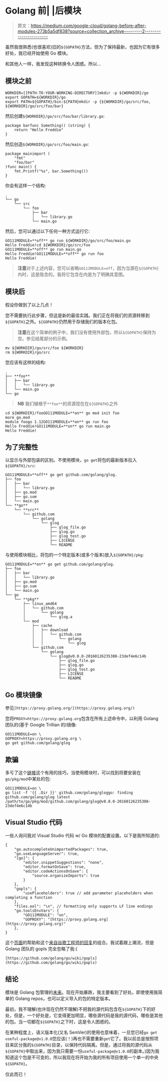 # Golang 前| |后模块

> 原文：<https://medium.com/google-cloud/golang-before-after-modules-273b5a5df838?source=collection_archive---------2----------------------->

虽然我很熟悉(也很喜欢)旧的`${GOPATH}`方法，但为了保持最新，也因为它有很多好处，我已经开始使用 Go 模块。

和其他人一样，我发现这种转换令人困惑。所以…

## 模块之前

```
WORKDIR=[[PATH-TO-YOUR-WORKING-DIRECTORY]]mkdir -p ${WORKDIR}/go
export GOPATH=${WORKDIR}/go
export PATH=${GOPATH}/bin:${PATH}mkdir -p {${WORKDIR}/go/src/foo, ${WORKDIR}/go/src/foo/bar}
```

然后创建`${WORKDIR}/go/src/foo/bar/library.go`:

```
package barfunc Something() (string) {
    return "Hello Freddie"
}
```

然后创造`${WORKDIR}/go/src/foo/main.go`:

```
package mainimport (
    "fmt"
    "foo/bar"
)func main() {
    fmt.Printf("%s", bar.Something())
}
```

你会有这样一个结构:

```
.
└── go
    └── src
        └── foo
            ├── bar
            │   └── library.go
            └── main.go
```

然后，您可以通过以下任何一种方式运行它:

```
GO111MODULE=**off** go run ${WORKDIR}/go/src/foo/main.go
Hello Freddie!cd ${WORKDIR}/go/src/foo
GO111MODULE=**off** go run main.go
Hello Freddie!GO111MODULE=**off** go run foo
Hello Freddie!
```

> **注意**对于上述内容，您可以省略`GO111MODULE=off`，因为当源在`${GOPATH}`内时，这是隐含的。我将它包含在内是为了明确其意图。

## 模块后

假设你做到了以上几点！

您不需要执行此步骤，但这是新的最佳实践。我们正在将我们的资源转移到`${GOPATH}`之外。`${GOPATH}`仍然用于存储我们的版本化包。

> **注意**在这个简单的例子中，我们没有使用外部包，所以`${GOPATH}`保持为空。参见结尾部分的示例。

```
mv ${WORKDIR}/go/src/foo ${WORKDIR}
rm ${WORKDIR}/go/src
```

您应该有这样的结构:

```
.
├── **foo**
│   ├── bar
│   │   └── library.go
│   └── main.go
└── go
```

> **NB** 我们植根于`**foo**`的资源现在在`${GOPATH}`之外

```
cd ${WORKDIR}/fooGO111MODULE=**on** go mod init foo
more go.mod
module foogo 1.12GO111MODULE=**on** go run foo
Hello Freddie!GO111MODULE=**on** go run main.go
Hello Freddie!
```

## 为了完整性

以显示与外部包装的区别。不使用模块，`go get`将包的最新版本拉入`${GOPATH}/src`:

```
GO111MODULE=**off** go get github.com/golang/glog.
├── foo
│   ├── bar
│   │   └── library.go
│   ├── go.mod
│   ├── go.sum
│   └── main.go
└── **go**
    └── **src**
        └── github.com
            └── golang
                └── glog
                    ├── glog_file.go
                    ├── glog.go
                    ├── glog_test.go
                    ├── LICENSE
                    └── README
```

与使用模块相比，将包的一个特定版本(或多个版本)放入`${GOPATH}/pkg`:

```
GO111MODULE=**on** go get github.com/golang/glog.
├── foo
│   ├── bar
│   │   └── library.go
│   ├── go.mod
│   ├── go.sum
│   └── main.go
└── go
    └── **pkg**
        ├── linux_amd64
        │   └── github.com
        │       └── golang
        │           └── glog.a
        └── mod
            ├── cache
            │   ├── download
            │   │   └── github.com
            │   │       └── golang
            │   │           └── glog
            └── github.com
                └── golang
                    └── glog@v0.0.0-20160126235308-23def4e6c14b
                        ├── glog_file.go
                        ├── glog.go
                        ├── glog_test.go
                        ├── LICENSE
                        └── README
```

## Go 模块镜像

参见`[https://proxy.golang.org/](https://proxy.golang.org/)`

您将`PROXY=https://proxy.golang.org`包含在所有上述命令中，以利用 Golang 团队的(基于 Google Trillian 的)镜像:

```
GO111MODULE=on \
GOPROXY=https://proxy.golang.org \
go get github.com/golang/glog
```

## 欺骗

多亏了这个[链接](https://www.reddit.com/r/golang/comments/9blgn0/using_go_modules_with_vendorprovided_protobuf/)这个有用的技巧，当使用模块时，可以找到将要安装在`go/pkg/mod`中某处的包:

```
GO111MODULE=on \
go list -f '{{ .Dir }}' github.com/golang/gloggo: finding github.com/golang/glog latest
/path/to/go/pkg/mod/github.com/golang/glog@v0.0.0-20160126235308-23def4e6c14b
```

## Visual Studio 代码

一些人询问我对 Visual Studio 代码 w/ Go 模块的配置设置。以下是我所知道的:

```
{
    "go.autocompleteUnimportedPackages": true,
    "go.useLanguageServer": true,
    "[go]": {
        "editor.snippetSuggestions": "none",
        "editor.formatOnSave": true,
        "editor.codeActionsOnSave": {
            "source.organizeImports": true
        }
    },
    "gopls": {
        "usePlaceholders": true // add parameter placeholders when completing a function
    },
    "files.eol": "\n", // formatting only supports LF line endings    
    "go.toolsEnvVars": {
        "GO111MODULE": "on",
        "GOPROXY": "[https://proxy.golang.org](https://proxy.golang.org)"
    },
}
```

这个[页面](https://github.com/Microsoft/vscode-go/wiki/Go-modules-support-in-Visual-Studio-Code)的帮助和这个[来自谷歌工程师的回复](https://github.com/golang/go/issues/32903#issuecomment-507817147)的组合。我试着跟上潮流，但是 Golang 团队的 gopls 完全忽略了我:(

`[https://github.com/golang/go/wiki/gopls](https://github.com/golang/go/wiki/gopls)`

## 结论

模块是 Golang 包管理的[未来](https://github.com/golang/go/wiki/Modules)。现在开始暴跌，我主要看到了好处。即使使用我简单的 Golang repos，也可以定义导入的包的特定版本。

最初，我不理解(也许现在仍然不理解)不把我的源代码包含在`${GOPATH}`下的好处，但是，一个好处是，它变得更加明显，哪些源代码是我的源代码，哪些是其他的包。当一切都在`${GOPATH}`之下时，这是令人困惑的。

在某种程度上，语义版本化(又名 SemVer)的使用也意味着，一旦您已经`go get useful-package@v1.0.0`您应该(！)再也不需要重新`get`它了。我以前总是按照项目来区分我的`${GOPATH}`目录，以保持代码隔离。但是，通过将我的源代码从`${GOPATH}`中取出来，因为我只需要一份`useful-package@v1.0.0`的副本。)因为我知道这个包是不可变的，所以我现在将开始为我的所有项目使用一个单一的中央`${GOPATH}`。

仅此而已！